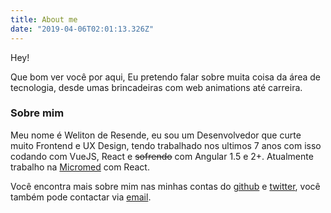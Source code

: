 ```yaml
---
title: About me
date: "2019-04-06T02:01:13.326Z"
---
```


Hey!

Que bom ver você por aqui, Eu pretendo falar sobre muita coisa da área de tecnologia, desde umas brincadeiras com web animations até carreira.

### Sobre mim 

Meu nome é Weliton de Resende, eu sou um Desenvolvedor que curte muito Frontend e UX Design, tendo trabalhado nos ultimos 7 anos com isso codando com VueJS, React e ~~sofrendo~~ com Angular 1.5 e 2+. 
Atualmente trabalho na [Micromed](https://micromed.ind.br) com React.

Você encontra mais sobre mim nas minhas contas do [github](https://github.com/welitonderesende/weliton.me) e [twitter](https://twitter.com/welitondresende), você também pode contactar via [email](mailto:welitonderesende@gmail.com).

